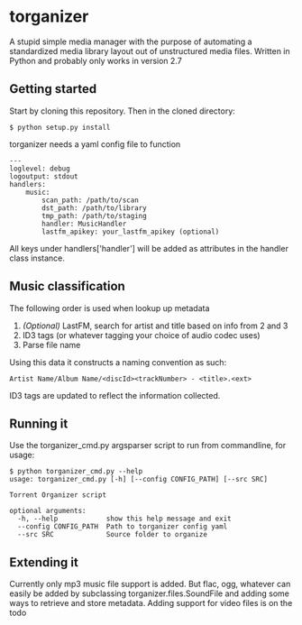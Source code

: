 # torganizer

A stupid simple media manager with the purpose of automating a standardized media library layout out of unstructured media files.
Written in Python and probably only works in version 2.7

## Getting started

Start by cloning this repository. Then in the cloned directory:

```
$ python setup.py install
```

torganizer needs a yaml config file to function
```
---
loglevel: debug
logoutput: stdout
handlers:
    music:
        scan_path: /path/to/scan
        dst_path: /path/to/library
        tmp_path: /path/to/staging
        handler: MusicHandler
        lastfm_apikey: your_lastfm_apikey (optional)
```

All keys under handlers['handler'] will be added as attributes in the handler class instance.

## Music classification

The following order is used when lookup up metadata

1. *(Optional)* LastFM, search for artist and title based on info from 2 and 3
2. ID3 tags (or whatever tagging your choice of audio codec uses)
3. Parse file name

Using this data it constructs a naming convention as such:

```
Artist Name/Album Name/<discId><trackNumber> - <title>.<ext>
```

ID3 tags are updated to reflect the information collected.

## Running it

Use the torganizer_cmd.py argsparser script to run from commandline, for usage:

```
$ python torganizer_cmd.py --help
usage: torganizer_cmd.py [-h] [--config CONFIG_PATH] [--src SRC]

Torrent Organizer script

optional arguments:
  -h, --help            show this help message and exit
  --config CONFIG_PATH  Path to torganizer config yaml
  --src SRC             Source folder to organize
```

## Extending it

Currently only mp3 music file support is added. But flac, ogg, whatever can easily be added
by subclassing torganizer.files.SoundFile and adding some ways to retrieve and store metadata.
Adding support for video files is on the todo

